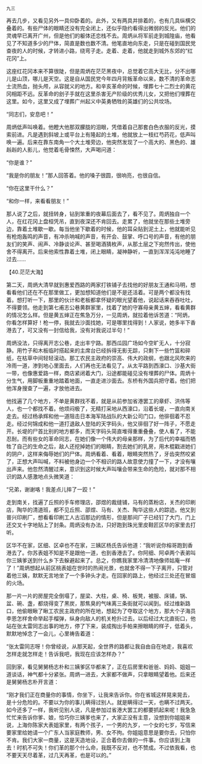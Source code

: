     九三 

   再去几步，又看见另外一具仰卧着的。此外，又有两具并排着的，也有几具纵横交叠着的。有些尸体的眼睛还没有完全闭上，还似乎隐约看得出微弱的反光。他们的灵魂早已离开广州，但是他们的躯体还恋栈不去。周炳从将军前走到城隍庙，他看见了不知道多少的尸体，简直是数也数不清。他笔直地向东走，只是在碰到国民党查夜的人的时候，才转进小路，绕弯子走。走着、走着，他就走到城外东郊的“红花冈”上。

   这座红花冈本来不算很陡，但是周炳在茫茫黑夜中，总觉着它高大无比，分不出哪儿是山顶，哪儿是天空。这是自从国民党今年四月背叛革命以来，数不清的革命志士流热血，抛头颅，从容就义的地方。和辛亥革命的时候，埋葬七十二烈士的黄花冈相距不远。反革命的刽子手就在这里杀害无产阶级的优秀儿女，又把他们埋葬在这里。如今，这里又成了埋葬广州起义中英勇牺牲的英雄们的公共坟场。

   “同志们，安息吧！”

   周炳低声叫唤着。他瞪大他那双朦胧的泪眼，凭借着自己那套白色衣服的反光，摸索前进。凡是遇到斜坡上或平台上有隆起的土堆，他就放上一枝红芍药花，低声叫唤一遍。后来在靠东南角一个大土堆旁边，他突然发现了一个高大的、黑色的、雄赳赳的人影儿，他觉着毛骨悚然，大声喝问道：

   “你是谁？”

   “我是你的朋友！”那人回答着。他的嗓子很圆，很响亮，也很自信。

   “你在这里干什么？”

   “和你一样，来看看朋友！”

   那人说了之后，就扭转身，钻到笨重的夜幕后面去了，看不见了。周炳独自一个人，在红花冈上盘桓凭吊，直到夜深还不肯回去。走累了，他就坐在那些土堆旁边，靠着土堆歇一歇。每当他坐下歇着的时候，他的耳朵贴到泥土上，他就能听见有枪炮轰鸣的声音，有冲杀呐喊的声音，有开会、鼓掌、呼口号的声音，有他的朋友们的笑声、闹声、冷静谈论声、甚至喝酒猜枚声，从那土层之下宛然传出，使他舍不得离开。后来他索性靠着土堆，闭上眼睛，凝神静听，一直到浑浑沌沌地睡了过去……

   【40.茫茫大海】

   第二天，周炳大清早就到惠爱西路的两家打铁铺子去找他的好朋友王通和马明，想看看他们还在不在那里做工，更加想知道他们是不是还活着。可是两个都没有找着。想打听一下，那里的伙计和老板都拿怀疑的眼光望着他，说起话来吞吞吐吐，不得要领。他走到第七甫志公巷黄群家里，找着了她的守寡母亲黄五婶，看看黄群的情况怎么样。但是黄五婶正在焦急万分，一见周炳，就拉着他诉苦道：“阿炳，你看怎样算好！枪一停，我就去沙面找她，可是哪里找得到！人家说，她多半下香港去了，可又没有一封信给我，没有对我说过半句！”

   周炳没法，只得离开志公巷，走出丰宁路。那西瓜园广场如今空旷无人，十分寂静。用竹子和木板临时搭起来的主席台已经拆得无影无踪，只剩下一些竹篮和碎纸，在枯草中间轻轻滚动。那工农民主政府的崇高、伟大的政纲，也跟北风吹来的冷雨一道，渗到地心里面去，人们再也无法看见了。从太平路到西濠口、沙基大街一带，也像惠爱路一样，商店紧闭着大门，沿途都能碰见没有埋葬的尸体。周炳十分生气，用脚板重重地踏着地面，一直走进沙面去。东桥有外国兵把守着。他们把他浑身搜查了一遍，才放他进去。

   他找遍了几个地方，不单是黄群找不着，就是从前参加省港罢工的章虾、洪伟等人，也一个都找不着。他烦闷极了，无精打采地从西濠口，沿着长堤，一直向南关走去。经过杨承辉和他一道阻击日本海军陆战队的大新公司门口，他徘徊着不忍走。经过何锦成和他一道打退敌人登陆的天字码头，他又徘徊了好一阵子，不愿走开。长堤的尸首比别的地方都多，而天字码头简直堆得重重叠叠，使人看了，不能忍耐。而有些女的革命同志，在她们像一个伟大的母亲那样，为了后代的幸福而牺牲了自己的生命之后，敌人还挖掉她们的眼睛，割去她们的乳房，用木棍戳进她们的阴户，这样来侮辱她们的尸体。周炳看着、看着，眼睛突然热了，牙齿突然咬紧了，正想大声叫喊，不料被他身边一个不相识的路人故意使力撞了一下，才没有嚷出声来。他忽然清醒过来，意识到这时候大声叫嚷会带来生命的危险，就对那不相识的路人感激地点头微笑道：

   “兄弟，谢谢咯！我差点儿摔了一跤！”

   走到南关，找遍了丘照的手车修理店，邵煜的裁缝铺，马有的蒸粉店，关杰的印刷店，陶华的清道班，都不见丘照、邵煜、马有、关杰、陶华这些人的踪迹。他又到普兴印刷厂，想看看印刷工人古滔那边的情形，但是那间厂子已经钉了大门，门上还交叉十字地贴上了封条。周炳没有办法，只好跑到珠光里皮鞋匠区华的家里去打听。

   区华不在家，区细、区卓也不在家，三姨区杨氏告诉他道：“我听说你榕哥跑到香港去了。你苏表姐不知是不是跟他一道，也到香港去了。你阿细、阿卓两个表弟叫你三姨爹送到什么乡下去躲避起来了。总之，你瞧我家里冷清清地像师姑庵一样了！”周炳想起从前区桃表姐在世时的热闹光景，也就舍不得一下子离开，只管对着他三姨，默默无言地坐了一个多钟头才走。在回家的路上，他经过三处还在冒烟的火场。

   那一片一片的房屋完全倒塌了，屋梁、大柱，桌、椅、板凳，被服、床铺，锅、盆、碗、盏，都烧得变了黑炭，那焦臭的气味离三条街就可以闻到。经过维新路口，他偷眼瞅了瞅工农民主政府的所在地，想起为了夺取这个地方，那大个子海员李恩怎样舍命举起手榴弹，纵身向敌人的机关枪扑过去。以后经过大北直街口，他站在张太雷同志出事的地方，停了下来，装成掏出手帕来擦眼睛的样子，低着头，默默地悼念了一会儿，心里祷告着道：

   “张太雷同志呀！你曾经说，从那天起，全世界的路都让我自由自在地走，我喜欢怎样走就怎样走！告诉我吧，我现在应该怎样办？”

   回到家，看见舅舅杨志朴和三姨爹区华都来了，正在后房里和爸爸、妈妈、姐姐一道谈话，神气都十分紧张。周炳一进去，大家都不做声，只拿眼睛望着他。后来还是舅舅杨志朴开言道：

   “刚才我们正在商量你的事情，你坐下，让我来告诉你。你在省城这样晃来晃去，是十分危险的。不要以为你的事儿瞒得过别人。就是瞒得过一天，也瞒不过两天。如今还多了一样，我听见别人说，凡是参加过省港大罢工的都要抓起来呢！我急急忙忙来告诉你爹、娘，恰巧你三姨爹也来了，大家正没有主意，没想到你姐姐来说，上海你陈家大表姐家里，有两个孩子，一个男的九岁，一个女的七岁，写信来要家里给她请一个广东人当家庭教师，男、女不拘。你姐姐意思是要你去，只怕你不肯。我们大家一商量，这是天造地设，正合着你去做的一件事。你应该到上海去！时机不可失！你们革的那个什么命，我既不反对，也不赞成。不过依我看，也不要天天尽着革，过几天再革，也是可以的。”


